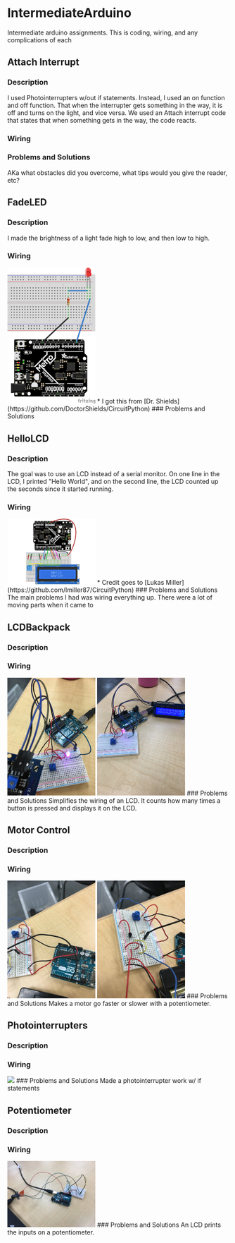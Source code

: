 # IntermediateArduino
Intermediate arduino assignments. This is coding, wiring, and any complications of each 

## Attach Interrupt
### Description
I used Photointerrupters w/out if statements. Instead, I used an on function and off function. That when the interrupter gets something in the way, it is off and turns on the light, and vice versa. We used an Attach interrupt code that states that when something gets in the way, the code reacts.

### Wiring

### Problems and Solutions
AKa what obstacles did you overcome, what tips would you give the reader, etc?



## FadeLED
### Description
I made the brightness of a light fade high to low, and then low to high. 
### Wiring
<img src="Media/LEDFade.PNG" width="200">
* I got this from [Dr. Shields](https://github.com/DoctorShields/CircuitPython)
### Problems and Solutions





## HelloLCD
### Description
The goal was to use an LCD instead of a serial monitor. On one line in the LCD, I printed "Hello World", and on the second line, the LCD counted up the seconds since it started running. 
### Wiring
<img src="Media/LCD.JPG" width="200px" />
* Credit goes to [Lukas Miller](https://github.com/lmiller87/CircuitPython)
### Problems and Solutions
The main problems I had was wiring everything up. There were a lot of moving parts when it came to 





## LCDBackpack
### Description

### Wiring
<img src = "Media/LCDBack1.JPG" width="200">
<img src = "Media/LCDBack2.JPG" width="200">
### Problems and Solutions
Simplifies the wiring of an LCD. It counts how many times a button is pressed and displays it on the LCD.






## Motor Control
### Description

### Wiring
<img src = "Media/MotorControl1.JPG" width="200">
<img src = "Media/MotorControl2.JPG" width="200">
### Problems and Solutions
Makes a motor go faster or slower with a potentiometer.






## Photointerrupters
### Description

### Wiring
<img src="media/photinterupterpic.png" width="300px" />
### Problems and Solutions
Made a photointerrupter work w/ if statements





## Potentiometer
### Description

### Wiring
<img src = "Media/Potentiometer.JPG" width="200">
### Problems and Solutions
An LCD prints the inputs on a potentiometer.

